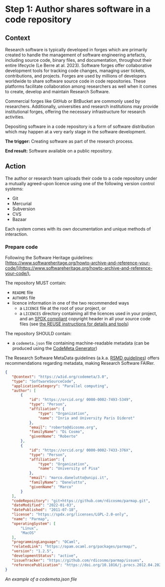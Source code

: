 # Step 1: Author shares software in a code repository

## Context

Research software is typically developed in forges which are primarily created
to handle the management of software engineering artefacts, including source
code, binary files, and documentation, throughout their entire lifecycle (Le
Berre at al. 2023). Software forges offer collaborative development tools for
tracking code changes, managing user tickets, contributions, and projects.
Forges are used by millions of developers worldwide to share software source
code in code repositories. These platforms facilitate collaboration among
researchers as well when it comes to create, develop and maintain Research
Software.

Commercial forges like GitHub or BitBucket are commonly used by researchers.
Additionally, universities and research institutions may provide institutional
forges, offering the necessary infrastructure for research activities.

Depositing software in a code repository is a form of software distribution
which may happen at a very early stage in the software development.

**The trigger:** Creating software as part of the  research process.

**End result:** Software available on a public repository.

## Action

The author or research team uploads their code to a code repository under a
mutually agreed-upon licence using one of the following version control
systems:

* Git
* Mercurial
* Subversion
* CVS
* Bazaar

Each system comes with its own documentation and unique methods of interaction.

### Prepare code

Following the Software Heritage guidelines:
[https://www.softwareheritage.org/howto-archive-and-reference-your-code/](https://www.softwareheritage.org/howto-archive-and-reference-your-code/),

The repository MUST contain:

* `README` file
* `AUTHORS` file
* licence information in one of the two recommended ways
    * a `LICENCE` file at the root of your project, or
    * a `LICENCES` directory containing all the licences used in your project,
      and an [SPDX compliant](https://spdx.org/licenses/) copyright header in
      all your source code files (see [the REUSE instructions for details and
      tools](https://reuse.software/tutorial/))

The repository SHOULD contain:

* a `codemeta.json` file containing machine-readable metadata (can be produced
  using the [CodeMeta
  Generator](https://codemeta.github.io/codemeta-generator/))

The Research Software MetaData guidelines (a.k.a. [RSMD
guidelines](https://github.com/FAIR-IMPACT/RSMD-guidelines)) offers
recommendations regarding metadata, making Research Software FAIRer.

```json
{
   "@context": "https://w3id.org/codemeta/3.0",
   "type": "SoftwareSourceCode",
   "applicationCategory": "Parallel computing",
   "author": [
       {
           "id": "https://orcid.org/ 0000-0002-7493-5349",
           "type": "Person",
           "affiliation": {
               "type": "Organization",
               "name": "Inria and University Paris Diderot"
           },
           "email": "roberto@dicosmo.org",
           "familyName": "Di Cosmo",
           "givenName": "Roberto"
       },
       {
           "id": "https://orcid.org/ 0000-0002-7433-376X",
           "type": "Person",
           "affiliation": {
               "type": "Organization",
               "name": "University of Pisa"
           },
           "email": "marco.danelutto@unipi.it",
           "familyName": "Danelutto",
           "givenName": "Marco"
       }
   ],
   "codeRepository": "git+https://github.com/rdicosmo/parmap.git",
   "dateModified": "2022-01-03",
   "datePublished": "2011-07-18",
   "license": "https://spdx.org/licenses/LGPL-2.0-only",
   "name": "Parmap",
   "operatingSystem": [
       "Linux",
       "MacOS"
   ],
   "programmingLanguage": "OCaml",
   "relatedLink": "https://opam.ocaml.org/packages/parmap/",
   "version": "1.2.5",
   "developmentStatus": "active",
   "issueTracker": "https://github.com/rdicosmo/parmap/issues",
   "referencePublication": "https://doi.org/10.1016/j.procs.2012.04.202"
}
```

*An example of a codemeta.json file*
